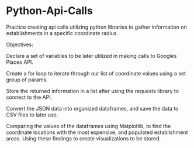 # Python-Api-Calls
Practice creating api calls utilizing python libraries to gather information on establishments in a specific coordinate radius.

Objectives: 

  Declare a set of variables to be later utilized in making calls to Googles Places API.
  
  Create a for loop to iterate through our list of coordinate values using a set group of params.
  
  Store the returned information in a list after using the requests library to connect to the API.
  
  Convert the JSON data into organized dataframes, and save the data to CSV files to later use. 
  
  Comparing the values of the dataframes using Matplotlib, to find the coordinate locations with the most expensive, and populated establishment areas. Using these findings to create visualizations to be stored.
  

